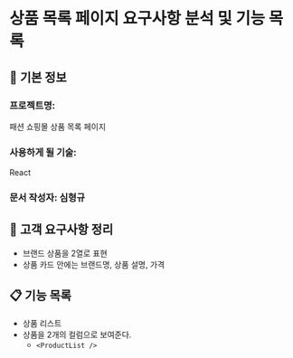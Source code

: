 # 상품 목록 페이지 요구사항 분석 및 기능 목록

## 📌 기본 정보
### 프로젝트명: 
패션 쇼핑몰 상품 목록 페이지

### 사용하게 될 기술: 
React

### 문서 작성자: 심형규

## 📝 고객 요구사항 정리
- 브랜드 상품을 2열로 표현
- 상품 카드 안에는 브랜드명, 상품 설명, 가격

## 📋 기능 목록
- 상품 리스트
- 상품을 2개의 컬럼으로 보여준다.
  - `<ProductList />`
 
 
